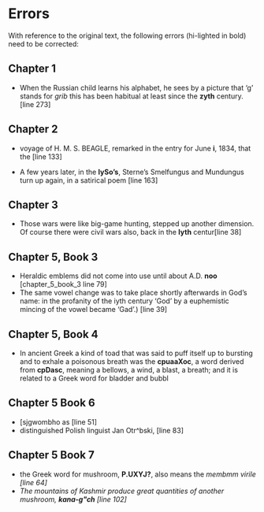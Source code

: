 # Errors

With reference to the original text, the following errors (hi-lighted in bold) need to be corrected:

## Chapter 1

* When the Russian child learns his alphabet, he sees by a picture that &lsquo;g&rsquo; stands for <i>grib</i> this has been habitual at least since the **zyth** century. [line 273]

## Chapter 2

* voyage of H. M. S. BEAGLE, remarked in the entry for June **i**, 1834, that the [line 133]

* A few years later, in the **lySo’s**, Sterne’s Smelfungus and Mundungus turn up again, in a satirical poem [line 163]

## Chapter 3

* Those wars were like big-game hunting, stepped up another dimension. Of course there were civil wars also, back in the **lyth** centur[line 38]

## Chapter 5, Book 3

* Heraldic emblems did not come into use until about A.D. **noo** [chapter_5_book_3 line 79]
* The same vowel change was to take place shortly afterwards in God&rsquo;s name: in the profanity of the iyth century &lsquo;God&rsquo; by a euphemistic mincing of the vowel became &lsquo;Gad&rsquo;.) [line 39]
## Chapter 5, Book 4

* In ancient Greek a kind of toad that was said to puff itself up to bursting and to exhale a poisonous breath was the **cpuaaXoc**, a word derived from **cpDasc**, meaning a bellows, a wind, a blast, a breath; and it is related to a Greek word for bladder and bubbl

## Chapter 5 Book 6

* [sjgwombho as [line 51]
*  distinguished Polish linguist Jan Otr^bski, [line 83]

## Chapter 5 Book 7
* the Greek word for mushroom, **P.UXYJ?**, also means the <i>membmm virile [line 64]
* The mountains of Kashmir produce great quantities of another mushroom, **kana-g"ch** [line 102]

